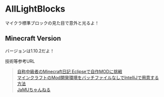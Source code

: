 # AllLightBlocks
マイクラ標準ブロックの見た目で意外と光るよ！   

## Minecraft Version
バージョンは1.10.2だよ！

技術等参考URL  
> [自称中級者のMinecraft日記 Eclipseで自作MODに挑戦](http://ch.nicovideo.jp/ayutaki_s/blomaga/ar1101793)  
> [マインクラフトのMod開発環境をバッチファイルなしでIntelliJで用意する方法](http://hajimete-program.com/blog/2017/02/15/%E3%83%9E%E3%82%A4%E3%83%B3%E3%82%AF%E3%83%A9%E3%83%95%E3%83%88%E3%81%AEmod%E9%96%8B%E7%99%BA%E7%92%B0%E5%A2%83%E3%82%92%E7%94%A8%E6%84%8F%E3%81%99%E3%82%8B%E6%96%B9%E6%B3%95/)  
> [JaMUちゃんねる](https://www.youtube.com/channel/UCLtKmKTYQiAoBjMVUyPVanw)  

